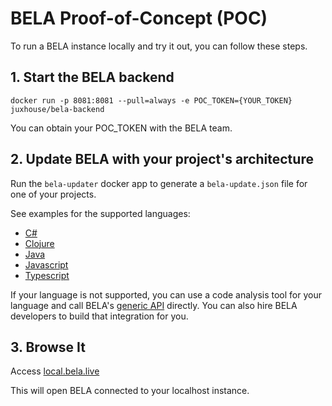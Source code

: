 # BELA Proof-of-Concept (POC)

To run a BELA instance locally and try it out, you can follow these steps.

## 1. Start the BELA backend

```
docker run -p 8081:8081 --pull=always -e POC_TOKEN={YOUR_TOKEN} juxhouse/bela-backend
```
You can obtain your POC_TOKEN with the BELA team.


## 2. Update BELA with your project's architecture

Run the `bela-updater` docker app to generate a `bela-update.json` file for one of your projects.

See examples for the supported languages:
 - [C#](/updaters/.NET.md)
 - [Clojure](/updaters/Clojure.md)
 - [Java](/updaters/Java.md)
 - [Javascript](/updaters/Typescript.md)
 - [Typescript](/updaters/Typescript.md)

If your language is not supported, you can use a code analysis tool for your language and call BELA's [generic API](API.md) directly. You can also hire BELA developers to build that integration for you.


## 3. Browse It

Access [local.bela.live](https://local.bela.live)

This will open BELA connected to your localhost instance.
